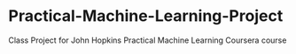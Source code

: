 Practical-Machine-Learning-Project
==================================

Class Project for John Hopkins Practical Machine Learning Coursera course
